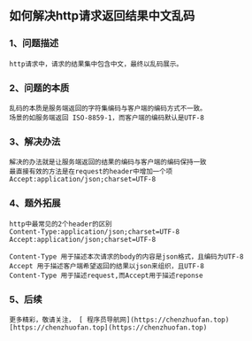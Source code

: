 ## 如何解决http请求返回结果中文乱码

### 1、问题描述

```
http请求中，请求的结果集中包含中文，最终以乱码展示。
```

### 2、问题的本质

```
乱码的本质是服务端返回的字符集编码与客户端的编码方式不一致。
场景的如服务端返回 ISO-8859-1，而客户端的编码默认是UTF-8
```

###  3、解决办法

```
解决的办法就是让服务端返回的结果的编码与客户端的编码保持一致
最直接有效的方法是在request的header中增加一个项
Accept:application/json;charset=UTF-8
```

### 4、题外拓展

```
http中最常见的2个header的区别
Content-Type:application/json;charset=UTF-8
Accept:application/json;charset=UTF-8

Content-Type 用于描述本次请求的body的内容是json格式，且编码为UTF-8
Accept 用于描述客户端希望返回的结果以json来组织，且UTF-8
Content-Type 用于描述request,而Accept用于描述reponse
```



### 5、后续

```
更多精彩，敬请关注， [ 程序员导航网](https://chenzhuofan.top)  [https://chenzhuofan.top](https://chenzhuofan.top)
```



